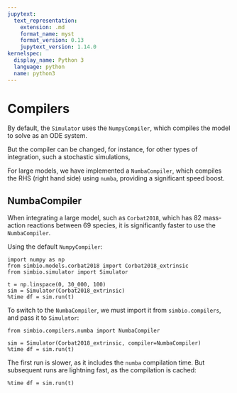 ```yaml
---
jupytext:
  text_representation:
    extension: .md
    format_name: myst
    format_version: 0.13
    jupytext_version: 1.14.0
kernelspec:
  display_name: Python 3
  language: python
  name: python3
---
```


# Compilers

By default,
the `Simulator` uses the `NumpyCompiler`,
which compiles the model to solve as an ODE system.

But the compiler can be changed,
for instance,
for other types of integration,
such a stochastic simulations,

For large models,
we have implemented a `NumbaCompiler`,
which compiles the RHS (right hand side) using `numba`,
providing a significant speed boost.

## NumbaCompiler

When integrating a large model,
such as `Corbat2018`,
which has 82 mass-action reactions between 69 species,
it is significantly faster to use the `NumbaCompiler`.

Using the default `NumpyCompiler`:

```{code-cell} ipython3
import numpy as np
from simbio.models.corbat2018 import Corbat2018_extrinsic
from simbio.simulator import Simulator

t = np.linspace(0, 30_000, 100)
sim = Simulator(Corbat2018_extrinsic)
%time df = sim.run(t)
```

To switch to the `NumbaCompiler`,
we must import it from `simbio.compilers`,
and pass it to `Simulator`:

```{code-cell} ipython3
from simbio.compilers.numba import NumbaCompiler

sim = Simulator(Corbat2018_extrinsic, compiler=NumbaCompiler)
%time df = sim.run(t)
```

The first run is slower,
as it includes the `numba` compilation time.
But subsequent runs are lightning fast,
as the compilation is cached:

```{code-cell} ipython3
%time df = sim.run(t)
```
